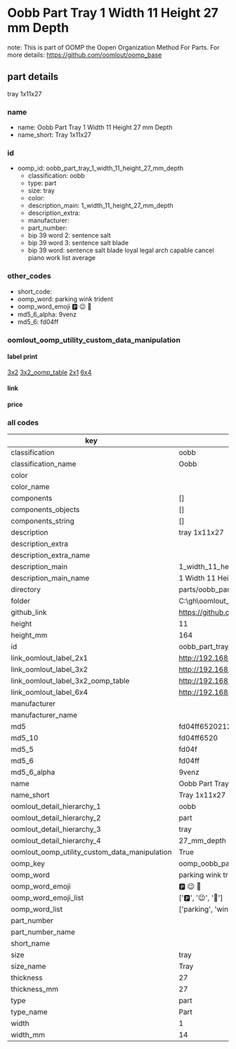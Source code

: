 # Oobb Part Tray 1 Width 11 Height 27 mm Depth  

note: This is part of OOMP the Oopen Organization Method For Parts. For more details: https://github.com/oomlout/oomp_base

##  part details
  



tray 1x11x27



### name
* name: Oobb Part Tray 1 Width 11 Height 27 mm Depth
* name_short: Tray 1x11x27 
### id
* oomp_id: oobb_part_tray_1_width_11_height_27_mm_depth
  * classification: oobb
  * type: part
  * size: tray
  * color: 
  * description_main: 1_width_11_height_27_mm_depth
  * description_extra: 
  * manufacturer: 
  * part_number: 
  * bip 39 word 2: sentence salt
  * bip 39 word 3: sentence salt blade
  * bip 39 word: sentence salt blade loyal legal arch capable cancel piano work list average

### other_codes
* short_code: 
* oomp_word: parking wink trident
* oomp_word_emoji :parking: :wink: :trident:
* md5_6_alpha: 9venz
* md5_6: fd04ff






### oomlout_oomp_utility_custom_data_manipulation
#### label print
[3x2](http://192.168.1.245:1112/?label=oomp%209venz)
[3x2_oomp_table](http://192.168.1.108:1112/?label=oomp%209venz)
[2x1](http://192.168.1.242:1112/?label=oomp%209venz)
[6x4](http://192.168.1.55:1112/?label=oomp%209venz)    

#### link

                              

#### price







### all codes 
| key | value |  
| --- | --- |  
| classification | oobb |  
| classification_name | Oobb |  
| color |  |  
| color_name |  |  
| components | [] |  
| components_objects | [] |  
| components_string | [] |  
| description | tray 1x11x27 |  
| description_extra |  |  
| description_extra_name |  |  
| description_main | 1_width_11_height_27_mm_depth |  
| description_main_name | 1 Width 11 Height 27 mm Depth |  
| directory | parts/oobb_part_tray_1_width_11_height_27_mm_depth |  
| folder | C:\gh\oomlout_oobb_version_4_generated_parts\things\oobb_part_tray_1_width_11_height_27_mm_depth |  
| github_link | https://github.com/oomlout/oomlout_oomp_part_src/tree/main/parts/oobb_part_tray_1_width_11_height_27_mm_depth |  
| height | 11 |  
| height_mm | 164 |  
| id | oobb_part_tray_1_width_11_height_27_mm_depth |  
| link_oomlout_label_2x1 | http://192.168.1.242:1112/?label=oomp%209venz |  
| link_oomlout_label_3x2 | http://192.168.1.245:1112/?label=oomp%209venz |  
| link_oomlout_label_3x2_oomp_table | http://192.168.1.108:1112/?label=oomp%209venz |  
| link_oomlout_label_6x4 | http://192.168.1.55:1112/?label=oomp%209venz |  
| manufacturer |  |  
| manufacturer_name |  |  
| md5 | fd04ff652021243c2c3fb8482e2fae1f |  
| md5_10 | fd04ff6520 |  
| md5_5 | fd04f |  
| md5_6 | fd04ff |  
| md5_6_alpha | 9venz |  
| name | Oobb Part Tray 1 Width 11 Height 27 mm Depth |  
| name_short | Tray 1x11x27  |  
| oomlout_detail_hierarchy_1 | oobb |  
| oomlout_detail_hierarchy_2 | part |  
| oomlout_detail_hierarchy_3 | tray |  
| oomlout_detail_hierarchy_4 | 27_mm_depth |  
| oomlout_oomp_utility_custom_data_manipulation | True |  
| oomp_key | oomp_oobb_part_tray_1_width_11_height_27_mm_depth |  
| oomp_word | parking wink trident |  
| oomp_word_emoji | :parking: :wink: :trident: |  
| oomp_word_emoji_list | [':parking:', ':wink:', ':trident:'] |  
| oomp_word_list | ['parking', 'wink', 'trident'] |  
| part_number |  |  
| part_number_name |  |  
| short_name |  |  
| size | tray |  
| size_name | Tray |  
| thickness | 27 |  
| thickness_mm | 27 |  
| type | part |  
| type_name | Part |  
| width | 1 |  
| width_mm | 14 |  
